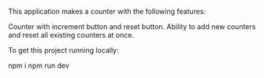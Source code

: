 This application makes a counter with the following features:

Counter with increment button and reset button.
Ability to add new counters and reset all existing counters at once.

To get this project running locally:

npm i
npm run dev